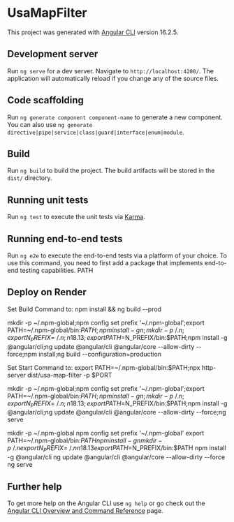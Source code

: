 # UsaMapFilter

This project was generated with [Angular CLI](https://github.com/angular/angular-cli) version 16.2.5.

## Development server

Run `ng serve` for a dev server. Navigate to `http://localhost:4200/`. The application will automatically reload if you change any of the source files.

## Code scaffolding

Run `ng generate component component-name` to generate a new component. You can also use `ng generate directive|pipe|service|class|guard|interface|enum|module`.

## Build

Run `ng build` to build the project. The build artifacts will be stored in the `dist/` directory.

## Running unit tests

Run `ng test` to execute the unit tests via [Karma](https://karma-runner.github.io).

## Running end-to-end tests

Run `ng e2e` to execute the end-to-end tests via a platform of your choice. To use this command, you need to first add a package that implements end-to-end testing capabilities.
PATH
## Deploy on Render
Set Build Command to: 
npm install && ng build --prod

mkdir -p ~/.npm-global;npm config set prefix '~/.npm-global';export PATH=~/.npm-global/bin:$PATH;npm install -g n;mkdir -p ~/.n;export N_PREFIX=~/.n;n 18.13;export PATH=$N_PREFIX/bin:$PATH;npm install -g @angular/cli;ng update @angular/cli @angular/core --allow-dirty --force;npm install;ng build --configuration=production

Set Start Command to:
export PATH=~/.npm-global/bin:$PATH;npx http-server dist/usa-map-filter -p $PORT




mkdir -p ~/.npm-global;npm config set prefix '~/.npm-global';export PATH=~/.npm-global/bin:$PATH;npm install -g n;mkdir -p ~/.n;export N_PREFIX=~/.n;n 18.13;export PATH=$N_PREFIX/bin:$PATH;npm install -g @angular/cli;ng update @angular/cli @angular/core --allow-dirty --force;ng serve


mkdir -p ~/.npm-global
npm config set prefix '~/.npm-global'
export PATH=~/.npm-global/bin:$PATH
npm install -g n
mkdir -p ~/.n
export N_PREFIX=~/.n
n 18.13
export PATH=$N_PREFIX/bin:$PATH
npm install -g @angular/cli
ng update @angular/cli @angular/core --allow-dirty --force
ng serve




## Further help

To get more help on the Angular CLI use `ng help` or go check out the [Angular CLI Overview and Command Reference](https://angular.io/cli) page.
